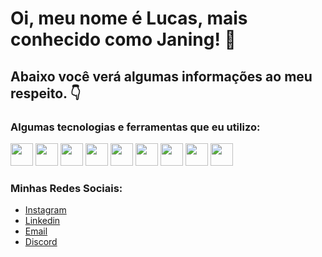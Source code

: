 # Oi, meu nome é Lucas, mais conhecido como Janing! :call_me_hand:	
## Abaixo você verá algumas informações ao meu respeito. :point_down:	
### Algumas tecnologias e ferramentas que eu utilizo:
<div style="display: inline-block">
<img width="36px" src="https://cdn.jsdelivr.net/gh/devicons/devicon/icons/html5/html5-original-wordmark.svg" />
<img width="36px" src="https://cdn.jsdelivr.net/gh/devicons/devicon/icons/css3/css3-original-wordmark.svg" />
<img width="36px" src="https://cdn.jsdelivr.net/gh/devicons/devicon/icons/javascript/javascript-original.svg" />
<img width="36px" src="https://cdn.jsdelivr.net/gh/devicons/devicon/icons/firebase/firebase-plain-wordmark.svg" />
<img width="36px" src="https://cdn.jsdelivr.net/gh/devicons/devicon/icons/jquery/jquery-original-wordmark.svg" />
<img width="36px" src="https://cdn.jsdelivr.net/gh/devicons/devicon/icons/bootstrap/bootstrap-plain-wordmark.svg" />
<img width="36px" src="https://cdn.jsdelivr.net/gh/devicons/devicon/icons/react/react-original-wordmark.svg" />
<img width="36px" src="https://cdn.jsdelivr.net/gh/devicons/devicon/icons/nodejs/nodejs-original-wordmark.svg" />
<img width="36px" src="https://cdn.jsdelivr.net/gh/devicons/devicon/icons/mongodb/mongodb-original-wordmark.svg" />
</div>

### Minhas Redes Sociais:
* [Instagram](https://www.instagram.com/lucasjaning/)
* [Linkedin](https://www.linkedin.com/in/lucas-janing-de-borba-0927aa194/)
* [Email](mailto:janinglucas123@gmail.com)
* [Discord](https://discord.gg/HTaPcqNTMA)
